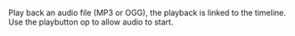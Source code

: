 Play back an audio file (MP3 or OGG), the playback is linked to the timeline. Use the playbutton op to allow audio to start.

